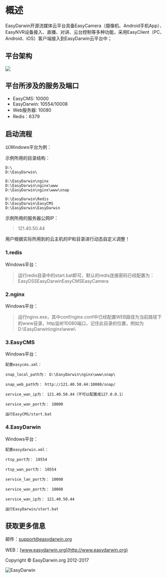 # 概述 #

EasyDarwin开源流媒体云平台具备EasyCamera（摄像机、Android手机App）、EasyNVR设备接入、直播、对讲、云台控制等多种功能，采用EasyClient（PC、Android、iOS）客户端接入到EasyDarwin云平台中；

## 平台架构 ##

![](http://www.easydarwin.org/github/images/cloud_framework.png)

## 平台所涉及的服务及端口 ##

- EasyCMS: 10000
- EasyDarwin: 10554/10008
- Web服务器: 10080
- Redis：6379

## 启动流程 ##

以Windows平台为例：

示例所用的目录结构：
	
	D:\
	D:\EasyDarwin\
	
	D:\EasyDarwin\nginx
	D:\EasyDarwin\nginx\www
	D:\EasyDarwin\nginx\www\snap
	
	D:\EasyDarwin\Redis
	D:\EasyDarwin\EasyCMS
	D:\EasyDarwin\EasyDarwin

示例所用的服务器公网IP：
	
>	121.40.50.44

用户根据实际所用到的云主机的IP和目录进行动态自定义调整！

### 1.redis ###
Windows平台：

>	运行redis目录中的start.bat即可，默认的redis连接密码已经配置为：EasyDSSEasyDarwinEasyCMSEasyCamera

### 2.nginx ###
Windows平台：

>	运行nginx.exe，其中conf/nginx.conf中已经配置WEB路径为当前路径下的www目录，http监听10080端口，记住此目录的位置，例如为 D:\EasyDarwin\nginx\www\

### 3.EasyCMS ###
Windows平台：

	配置easycms.xml：
	
	snap_local_path为： D:\EasyDarwin\nginx\www\snap\
	
	snap_web_path为： http://121.40.50.44:10080/snap/
		
	service_wan_ip为： 121.40.50.44（不可以配置成127.0.0.1）
		
	service_wan_port为： 10000
	
	运行EasyCMS/start.bat

### 4.EasyDarwin ###
Windows平台：

	配置easydarwin.xml：

	rtsp_port为： 10554
	
	rtsp_wan_port为： 10554
	
	service_lan_port为： 10008
	
	service_wan_port为： 10008
	
	service_wan_ip为： 121.40.50.44
	
	运行EasyDarwin/start.bat


## 获取更多信息 ##

邮件：[support@easydarwin.org](mailto:support@easydarwin.org) 

WEB：[www.easydarwin.org](http://www.easydarwin.org)

Copyright &copy; EasyDarwin.org 2012-2017

![EasyDarwin](http://www.easydarwin.org/skin/easydarwin/images/wx_qrcode.jpg)